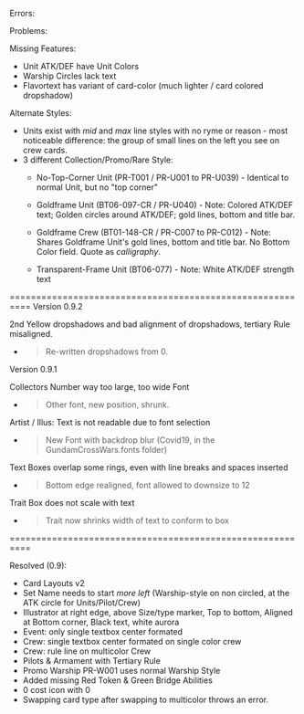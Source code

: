 Errors:


Problems:



Missing Features:
* Unit ATK/DEF have Unit Colors
* Warship Circles lack text
* Flavortext has variant of card-color (much lighter / card colored dropshadow)



Alternate Styles:
* Units exist with *mid* and *max* line styles with no ryme or reason - most noticeable difference: the group of small lines on the left you see on crew cards.
* 3 different Collection/Promo/Rare Style:
	* No-Top-Corner Unit (PR-T001 / PR-U001 to PR-U039) - Identical to normal Unit, but no "top corner"

	* Goldframe Unit (BT06-097-CR / PR-U040) - Note: Colored ATK/DEF text; Golden circles around ATK/DEF; gold lines, bottom and title bar.
	* Goldframe Crew (BT01-148-CR / PR-C007 to PR-C012) - Note: Shares Goldframe Unit's gold lines, bottom and title bar. No Bottom Color field. Quote as *calligraphy*.

	* Transparent-Frame Unit (BT06-077) - Note: White ATK/DEF strength text


==========================================================
Version 0.9.2

2nd Yellow dropshadows and bad alignment of dropshadows, tertiary Rule misaligned.
* > Re-written dropshadows from 0.

Version 0.9.1

Collectors Number way too large, too wide Font
* > Other font, new position, shrunk.

Artist / Illus: Text is not readable due to font selection
* > New Font with backdrop blur (Covid19, in the GundamCrossWars.fonts folder)

Text Boxes overlap some rings, even with line breaks and spaces inserted
* > Bottom edge realigned, font allowed to downsize to 12

Trait Box does not scale with text
* > Trait now shrinks width of text to conform to box 

==========================================================

Resolved (0.9): 
* Card Layouts v2
* Set Name needs to start *more left* (Warship-style on non circled, at the ATK circle for Units/Pilot/Crew)
* Illustrator at right edge, above Size/type marker, Top to bottom, Aligned at Bottom corner, Black text, white aurora
* Event: only single textbox center formated
* Crew: single textbox center formated on single color crew
* Crew: rule line on multicolor Crew
* Pilots & Armament with Tertiary Rule 
* Promo Warship PR-W001 uses normal Warship Style
* Added missing Red Token & Green Bridge Abilities
* 0 cost icon with 0
* Swapping card type after swapping to multicolor throws an error.
